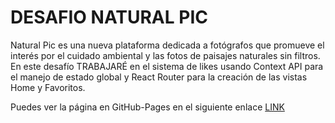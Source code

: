 # DESAFIO NATURAL PIC

Natural Pic es una nueva plataforma dedicada a fotógrafos que promueve el interés por el cuidado ambiental y las fotos de paisajes naturales sin filtros. En este desafío TRABAJARÉ en el sistema de likes usando Context API para el manejo de estado global y React Router para la creación de las vistas Home y Favoritos.

Puedes ver la página en GitHub-Pages en el siguiente enlace [LINK](https://stunning-trifle-839267.netlify.app)

